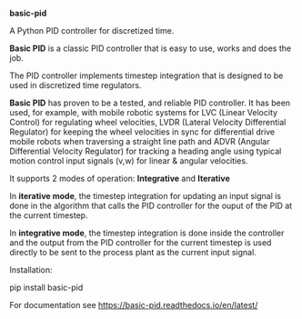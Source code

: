 **basic-pid** 

A Python PID controller for discretized time.

**Basic PID** is a classic PID controller that is easy to use, works and does the job.

The PID controller implements timestep integration
that is designed to be used in discretized time regulators.

**Basic PID** has proven to be a tested, and reliable PID controller. It has been used, for example, 
with mobile robotic systems for LVC (Linear Velocity Control) for regulating wheel velocities, 
LVDR (Lateral Velocity Differential Regulator) for keeping the wheel velocities in sync for 
differential drive mobile robots when traversing a straight line path and 
ADVR (Angular Differential Velocity Regulator) for tracking a heading angle using typical
motion control input signals (v,w) for linear & angular velocities.

It supports 2 modes of operation: **Integrative** and **Iterative**

In **iterative mode**, the timestep integration for updating an input
signal is done in the algorithm that calls the PID controller
for the ouput of the PID at the current timestep.

In **integrative mode**, the timestep integration is done inside the
controller and the output from the PID controller for the
current timestep is used directly to be sent to the process plant
as the current input signal.

Installation:

pip install basic-pid

For documentation see https://basic-pid.readthedocs.io/en/latest/





